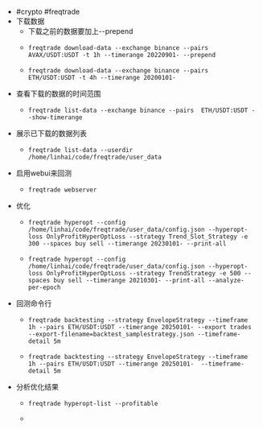 - #crypto #freqtrade
- 下载数据
	- 下载之前的数据要加上--prepend
	- ```
	  freqtrade download-data --exchange binance --pairs  AVAX/USDT:USDT -t 1h --timerange 20220901- --prepend
	  ```
	- ```
	  freqtrade download-data --exchange binance --pairs  ETH/USDT:USDT -t 4h --timerange 20200101-
	  ```
- 查看下载的数据的时间范围
	- ```
	  freqtrade list-data --exchange binance --pairs  ETH/USDT:USDT --show-timerange
	  ```
- 展示已下载的数据列表
	- ```
	  freqtrade list-data --userdir /home/linhai/code/freqtrade/user_data
	  ```
- 启用webui来回测
	- ```
	  freqtrade webserver
	  ```
- 优化
	- ```
	  freqtrade hyperopt --config /home/linhai/code/freqtrade/user_data/config.json --hyperopt-loss OnlyProfitHyperOptLoss --strategy Trend_Slot_Strategy -e 300 --spaces buy sell --timerange 20230101- --print-all
	  ```
	- ```
	  freqtrade hyperopt --config /home/linhai/code/freqtrade/user_data/config.json --hyperopt-loss OnlyProfitHyperOptLoss --strategy TrendStrategy -e 500 --spaces buy sell --timerange 20210301- --print-all --analyze-per-epoch
	  ```
- 回测命令行
	- ```
	  freqtrade backtesting --strategy EnvelopeStrategy --timeframe 1h --pairs ETH/USDT:USDT --timerange 20250101- --export trades --export-filename=backtest_samplestrategy.json --timeframe-detail 5m
	  ```
	- ```
	  freqtrade backtesting --strategy EnvelopeStrategy --timeframe 1h --pairs ETH/USDT:USDT --timerange 20250101-  --timeframe-detail 5m
	  ```
- 分析优化结果
	- ```
	  freqtrade hyperopt-list --profitable
	  ```
	-